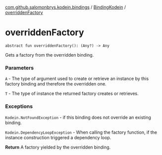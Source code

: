 [com.github.salomonbrys.kodein.bindings](../index.md) / [BindingKodein](index.md) / [overriddenFactory](.)

# overriddenFactory

`abstract fun overriddenFactory(): (Any?) -> Any`

Gets a factory from the overridden binding.

### Parameters

`A` - The type of argument used to create or retrieve an instance by this factory binding and therefore the overridden one.

`T` - The type of instance the returned factory creates or retrieves.

### Exceptions

`Kodein.NotFoundException` - if this binding does not override an existing binding.

`Kodein.DependencyLoopException` - When calling the factory function, if the instance construction triggered a dependency loop.

**Return**
A factory yielded by the overridden binding.

